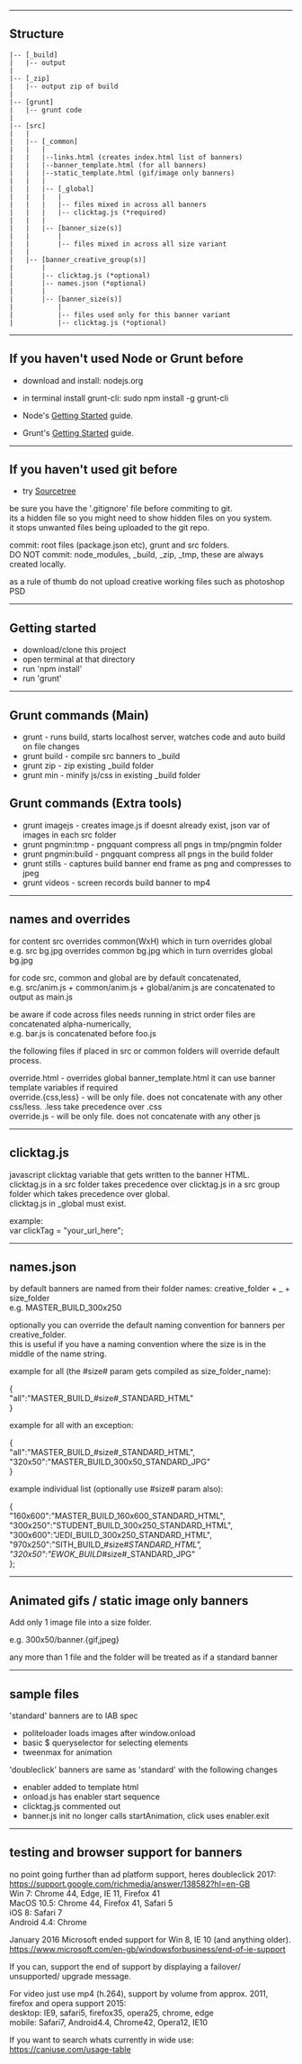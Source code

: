 
---
## Structure

    |-- [_build]
    |   |-- output
    |
    |-- [_zip]
    |   |-- output zip of build
    |
    |-- [grunt]
    |   |-- grunt code
    |
    |-- [src]
    |   |
    |   |-- [_common]
    |   |   |
    |   |   |--links.html (creates index.html list of banners)
    |   |   |--banner_template.html (for all banners)
    |   |   |--static_template.html (gif/image only banners)
    |   |   |
    |   |   |-- [_global]
    |   |   |   |
    |   |   |   |-- files mixed in across all banners
    |   |   |   |-- clicktag.js (*required)
    |   |   |
    |   |   |-- [banner_size(s)]
    |   |       |
    |   |       |-- files mixed in across all size variant
    |   |
    |   |-- [banner_creative_group(s)]
    |       |
    |       |-- clicktag.js (*optional)
    |       |-- names.json (*optional)
    |       |
    |       |-- [banner_size(s)]
    |           |
    |           |-- files used only for this banner variant
    |           |-- clicktag.js (*optional)



---
## If you haven't used Node or Grunt before

* download and install: nodejs.org
* in terminal install grunt-cli: sudo npm install -g grunt-cli

* Node's [Getting Started](https://docs.npmjs.com/getting-started/installing-node) guide.
* Grunt's [Getting Started](http://gruntjs.com/getting-started) guide.



---
## If you haven't used git before

* try [Sourcetree](https://confluence.atlassian.com/get-started-with-sourcetree/)

be sure you have the '.gitignore' file before commiting to git.   
its a hidden file so you might need to show hidden files on you system.  
it stops unwanted files being uploaded to the git repo.  

commit: root files (package.json etc), grunt and src folders.  
DO NOT commit: node_modules, _build, _zip, _tmp, these are always created locally.  

as a rule of thumb do not upload creative working files such as photoshop PSD



---
## Getting started

* download/clone this project
* open terminal at that directory
* run 'npm install'
* run 'grunt'


---
## Grunt commands (Main)  

* grunt           - runs build, starts localhost server, watches code and auto build on file changes
* grunt build     - compile src banners to _build
* grunt zip       - zip existing _build folder
* grunt min       - minify js/css in existing _build folder

## Grunt commands (Extra tools)  

* grunt imagejs - creates image.js if doesnt already exist, json var of images in each src folder
* grunt pngmin:tmp - pngquant compress all pngs in tmp/pngmin folder
* grunt pngmin:build - pngquant compress all pngs in the build folder
* grunt stills - captures build banner end frame as png and compresses to jpeg
* grunt videos - screen records build banner to mp4


---
## names and overrides

for content src overrides common(WxH) which in turn overrides global    
e.g. src bg.jpg overrides common bg.jpg which in turn overrides global bg.jpg   

for code src, common and global are by default concatenated,    
e.g. src/anim.js + common/anim.js + global/anim.js are concatenated to output as main.js   

be aware if code across files needs running in strict order files are concatenated alpha-numerically,   
e.g. bar.js is concatenated before foo.js  

the following files if placed in src or common folders will override default process.    

override.html       - overrides global banner_template.html it can use banner template variables if required    
override.{css,less} - will be only file. does not concatenate with any other css/less. .less take precedence over .css   
override.js         - will be only file. does not concatenate with any other js    



---
## clicktag.js

javascript clicktag variable that gets written to the banner HTML.  
clicktag.js in a src folder takes precedence over clicktag.js in a src group folder which takes precedence over global.  
clicktag.js in _global must exist.  

example:  
var clickTag = "your_url_here";



---
## names.json

by default banners are named from their folder names: creative_folder + _ + size_folder  
e.g. MASTER_BUILD_300x250

optionally you can override the default naming convention for banners per creative_folder.  
this is useful if you have a naming convention where the size is in the middle of the name string.  

example for all (the #size# param gets compiled as size_folder_name):

{  
    "all":"MASTER_BUILD_#size#_STANDARD_HTML"  
}  

example for all with an exception:

{  
    "all":"MASTER_BUILD_#size#_STANDARD_HTML",  
    "320x50":"MASTER_BUILD_300x50_STANDARD_JPG"  
}  

example individual list (optionally use #size# param also):

{  
    "160x600":"MASTER_BUILD_160x600_STANDARD_HTML",  
    "300x250":"STUDENT_BUILD_300x250_STANDARD_HTML",  
    "300x600":"JEDI_BUILD_300x250_STANDARD_HTML",  
    "970x250":"SITH_BUILD_#size#_STANDARD_HTML",  
    "320x50":"EWOK_BUILD_#size#_STANDARD_JPG"  
};  



---
## Animated gifs / static image only banners

Add only 1 image file into a size folder.  

e.g. 300x50/banner.{gif,jpeg}  

any more than 1 file and the folder will be treated as if a standard banner



---
## sample files   

'standard' banners are to IAB spec   
- politeloader loads images after window.onload  
- basic $ queryselector for selecting elements  
- tweenmax for animation  


'doubleclick' banners are same as 'standard' with the following changes   
- enabler added to template html  
- onload.js has enabler start sequence  
- clicktag.js commented out  
- banner.js init no longer calls startAnimation, click uses enabler.exit   


---
## testing and browser support for banners  

no point going further than ad platform support, heres doubleclick 2017:   
https://support.google.com/richmedia/answer/138582?hl=en-GB    
Win 7: Chrome 44, Edge, IE 11, Firefox 41   
MacOS 10.5: Chrome 44, Firefox 41, Safari 5   
iOS 8: Safari 7   
Android 4.4: Chrome  

January 2016 Microsoft ended support for Win 8, IE 10 (and anything older).   
https://www.microsoft.com/en-gb/windowsforbusiness/end-of-ie-support   

If you can, support the end of support by displaying a failover/ unsupported/ upgrade message.   

For video just use mp4 (h.264), support by volume from approx. 2011, firefox and opera support 2015:   
desktop: IE9, safari5, firefox35, opera25, chrome, edge  
mobile: Safari7, Android4.4, Chrome42, Opera12, IE10   

If you want to search whats currently in wide use:  
https://caniuse.com/usage-table   
